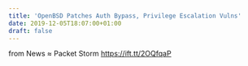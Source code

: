 ```yaml
---
title: 'OpenBSD Patches Auth Bypass, Privilege Escalation Vulns'
date: 2019-12-05T18:07:00+01:00
draft: false
---
```


  
  
from News ≈ Packet Storm https://ift.tt/2OQfqaP
